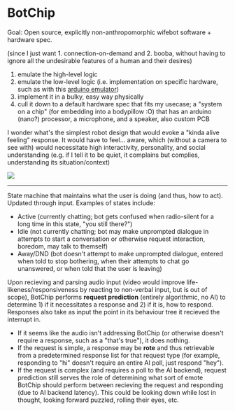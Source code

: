 # BotChip

Goal: Open source, explicitly non-anthropomorphic wifebot software + hardware spec.

(since I just want 1. connection-on-demand and 2. booba, without having to ignore all the undesirable features of a human and their desires)

1. emulate the high-level logic
2. emulate the low-level logic (i.e. implementation on specific hardware, such as with this [arduino emulator](https://wokwi.com/arduino))
3. implement it in a bulky, easy way physically
4. cull it down to a default hardware spec that fits my usecase; a "system on a chip" (for embedding into a bodypillow :O) that has an arduino (nano?) processor, a microphone, and a speaker, also custom PCB

I wonder what's the simplest robot design that would evoke a "kinda alive feeling" response. It would have to feel... aware, which (without a camera to see with) would necessitate high interactivity, personality, and social understanding (e.g. if I tell it to be quiet, it complains but complies, understanding its situation/context)

![](https://images-na.ssl-images-amazon.com/images/I/41TpNiRo5KL.jpg)

---

State machine that maintains what the user is doing (and thus, how to act). Updated through input. Examples of states include:

- Active (currently chatting; bot gets confused when radio-silent for a long time in this state, "you still there?")
- Idle (not currently chatting; bot may make unprompted dialogue in attempts to start a conversation or otherwise request interaction, boredom, may talk to themself)
- Away/DND (bot doesn't attempt to make unprompted dialogue, entered when told to stop bothering, when their attempts to chat go unanswered, or when told that the user is leaving)

Upon recieving and parsing audio input (video would improve life-likeness/responsiveness by reacting to non-verbal input, but is out of scope), BotChip performs **request prediction** (entirely algorithmic, no AI) to determine 1) if it necessitates a response and 2) if it is, how to respond. Responses also take as input the point in its behaviour tree it recieved the interrupt in.

- If it seems like the audio isn't addressing BotChip (or otherwise doesn't require a response, such as a "that's true"), it does nothing.
- If the request is simple, a response may be **rote** and thus retrievable from a predetermined response list for that request type (for example, responding to "hi" doesn't require an entire AI poll, just respond "hey").
- If the request is complex (and requires a poll to the AI backend), request prediction still serves the role of determining what sort of emote BotChip should perform between recieving the request and responding (due to AI backend latency). This could be looking down while lost in thought, looking forward puzzled, rolling their eyes, etc.
